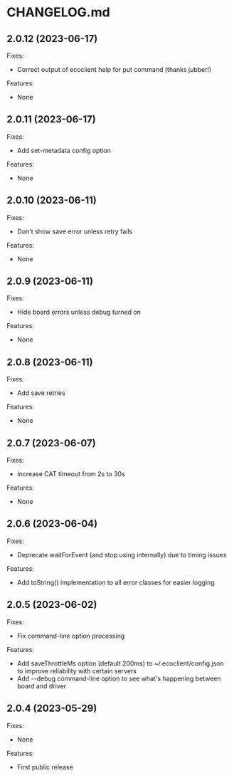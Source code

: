 # CHANGELOG.md

## 2.0.12 (2023-06-17)

Fixes:

- Correct output of ecoclient help for put command (thanks jubber!)

Features:

- None

## 2.0.11 (2023-06-17)

Fixes:

- Add set-metadata config option

Features:

- None

## 2.0.10 (2023-06-11)

Fixes:

- Don't show save error unless retry fails

Features:

- None

## 2.0.9 (2023-06-11)

Fixes:

- Hide board errors unless debug turned on

Features:

- None

## 2.0.8 (2023-06-11)

Fixes:

- Add save retries

Features:

- None

## 2.0.7 (2023-06-07)

Fixes:

- Increase CAT timeout from 2s to 30s

Features:

- None

## 2.0.6 (2023-06-04)

Fixes:

- Deprecate waitForEvent (and stop using internally) due to timing issues

Features:

- Add toString() implementation to all error classes for easier logging

## 2.0.5 (2023-06-02)

Fixes:

- Fix command-line option processing

Features:

- Add saveThrottleMs option (default 200ms) to ~/.ecoclient/config.json to improve reliability with certain servers
- Add --debug command-line option to see what's happening between board and driver

## 2.0.4 (2023-05-29)

Fixes:

- None

Features:

- First public release
